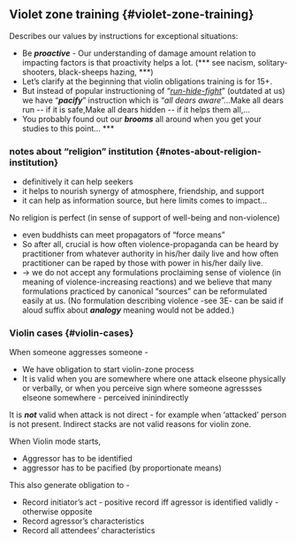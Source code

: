 ## Violet zone training {#violet-zone-training}

Describes our values by instructions for exceptional situations:

*   Be **_proactive_** - Our understanding of damage amount relation to impacting factors is that proactivity helps a lot. (*** see nacism, solitary-shooters, black-sheeps hazing, ***)
*   Let’s clarify at the beginning that violin obligations training is for 15+.
*   But instead of popular instructioning of “[_run-hide-fight_](https://www.psychologytoday.com/blog/the-act-violence/201408/the-truth-behind-the-run-hide-fight-debate)” (outdated at us) we have “**_pacify_**” instruction which is “_all dears aware_”...Make all dears run -- if it is safe,Make all dears hidden -- if it helps them all,…
*   You probably found out our **_brooms_** all around when you get your studies to this point… ***

### notes about “religion” institution {#notes-about-religion-institution}

*   definitively it can help seekers
*   it helps to nourish synergy of atmosphere, friendship, and support
*   it can help as information source, but here limits comes to impact…

No religion is perfect (in sense of support of well-being and non-violence)

*   even buddhists can meet propagators of “force means”
*   So after all, crucial is how often violence-propaganda can be heard by practitioner from whatever authority in his/her daily live and how often practitioner can be raped by those with power in his/her daily live.
*   → we do not accept any formulations proclaiming sense of violence (in meaning of violence-increasing reactions) and we believe that many formulations practiced by canonical “sources” can be reformulated easily at us. (No formulation describing violence -see 3E- can be said if aloud suffix about ***analogy*** meaning would not be added.)

### Violin cases {#violin-cases}

When someone aggresses someone -

*   We have obligation to start violin-zone process
*   It is valid when you are somewhere where one attack elseone physically or verbally, or when you perceive sign where someone agressses elseone somewhere - perceived ininindirectly

It is **_not_** valid when attack is not direct - for example when ‘attacked’ person is not present. Indirect stacks are not valid reasons for violin zone.

When Violin mode starts,

*   Aggressor has to be identified
*   aggressor has to be pacified (by proportionate means)

This also generate obligation to -

*   Record initiator’s act - positive record iff agressor is identified validly - otherwise opposite
*   Record agressor’s characteristics
*   Record all attendees’ characteristics